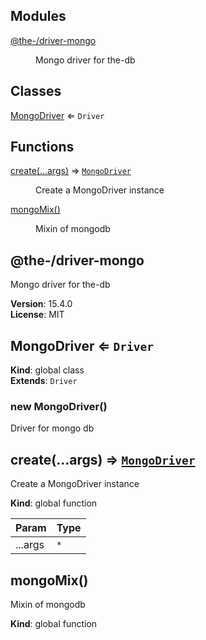 <!--- Code generated by @the-/script-doc. DO NOT EDIT. -->

## Modules

<dl>
<dt><a href="#module_@the-/driver-mongo">@the-/driver-mongo</a></dt>
<dd><p>Mongo driver for the-db</p>
</dd>
</dl>

## Classes

<dl>
<dt><a href="#MongoDriver">MongoDriver</a> ⇐ <code>Driver</code></dt>
<dd></dd>
</dl>

## Functions

<dl>
<dt><a href="#create">create(...args)</a> ⇒ <code><a href="#MongoDriver">MongoDriver</a></code></dt>
<dd><p>Create a MongoDriver instance</p>
</dd>
<dt><a href="#mongoMix">mongoMix()</a></dt>
<dd><p>Mixin of mongodb</p>
</dd>
</dl>

<a name="module_@the-/driver-mongo"></a>

## @the-/driver-mongo
Mongo driver for the-db

**Version**: 15.4.0  
**License**: MIT  
<a name="MongoDriver"></a>

## MongoDriver ⇐ <code>Driver</code>
**Kind**: global class  
**Extends**: <code>Driver</code>  
<a name="new_MongoDriver_new"></a>

### new MongoDriver()
Driver for mongo db

<a name="create"></a>

## create(...args) ⇒ [<code>MongoDriver</code>](#MongoDriver)
Create a MongoDriver instance

**Kind**: global function  

| Param | Type |
| --- | --- |
| ...args | <code>\*</code> | 

<a name="mongoMix"></a>

## mongoMix()
Mixin of mongodb

**Kind**: global function
